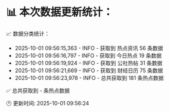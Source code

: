 📊 本次数据更新统计：
==========================

📈 数据分类统计：
- 2025-10-01 09:56:15,363 - INFO - 获取到 热点资讯 56 条数据
- 2025-10-01 09:56:16,797 - INFO - 获取到 今日热点 19 条数据
- 2025-10-01 09:56:19,924 - INFO - 获取到 公社热帖 31 条数据
- 2025-10-01 09:56:21,669 - INFO - 获取到 财经日历 75 条数据
- 2025-10-01 09:56:23,978 - INFO - 总共获取到 181 条热点数据

✅ 总共获取到 - 条热点数据

🕐 更新时间: 2025-10-01 09:56:24
